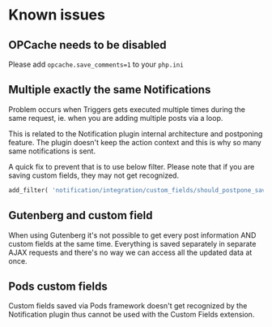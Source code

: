# Known issues

## OPCache needs to be disabled

Please add `opcache.save_comments=1` to your `php.ini`

## Multiple exactly the same Notifications

Problem occurs when Triggers gets executed multiple times during the same request, ie. when you are adding multiple posts via a loop.

This is related to the Notification plugin internal architecture and postponing feature. The plugin doesn't keep the action context and this is why so many same notifications is sent.

A quick fix to prevent that is to use below filter. Please note that if you are saving custom fields, they may not get recognized.

```php
add_filter( 'notification/integration/custom_fields/should_postpone_save_post', '__return_false' );
```

## Gutenberg and custom field

When using Gutenberg it's not possible to get every post information AND custom fields at the same time. Everything is saved separately in separate AJAX requests and there's no way we can access all the updated data at once.

## Pods custom fields

Custom fields saved via Pods framework doesn't get recognized by the Notification plugin thus cannot be used with the Custom Fields extension.

